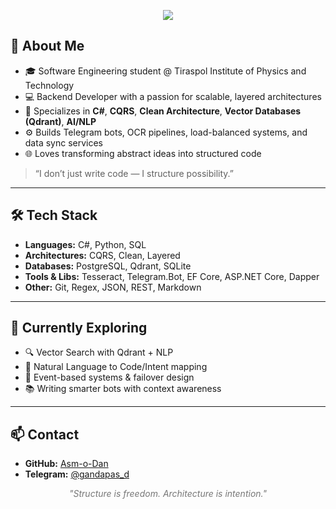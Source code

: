 <p align="center">
  <img src="https://capsule-render.vercel.app/api?type=rect&color=0d1117&height=150&section=header&text=Asm’o’Dan&fontColor=ffffff&fontSize=60&desc=Architect%20of%20Silence%20|%20Code%20Alchemist%20|%20Intent%20Interpreter&descSize=16&descAlignY=75" />
</p

---

## 🧠 About Me

- 🎓 Software Engineering student @ Tiraspol Institute of Physics and Technology
- 💻 Backend Developer with a passion for scalable, layered architectures
- 🧩 Specializes in **C#**, **CQRS**, **Clean Architecture**, **Vector Databases (Qdrant)**, **AI/NLP**
- ⚙️ Builds Telegram bots, OCR pipelines, load-balanced systems, and data sync services
- 🌐 Loves transforming abstract ideas into structured code

> “I don’t just write code — I structure possibility.”

---

## 🛠️ Tech Stack

- **Languages:** C#, Python, SQL  
- **Architectures:** CQRS, Clean, Layered  
- **Databases:** PostgreSQL, Qdrant, SQLite  
- **Tools & Libs:** Tesseract, Telegram.Bot, EF Core, ASP.NET Core, Dapper  
- **Other:** Git, Regex, JSON, REST, Markdown

---

## 📡 Currently Exploring

- 🔍 Vector Search with Qdrant + NLP
- 🧠 Natural Language to Code/Intent mapping
- 🧰 Event-based systems & failover design
- 📚 Writing smarter bots with context awareness

---

## 📫 Contact

- **GitHub:** [Asm-o-Dan](https://github.com/Asm-o-Dan)
- **Telegram:** [@gandapas_d](https://t.me/gandapas_d)

<p align="center">
  <em style="color:#777;">"Structure is freedom. Architecture is intention."</em>
</p>